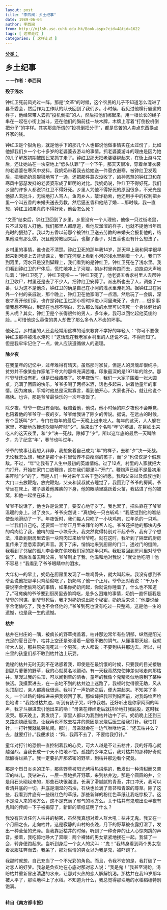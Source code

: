 ```yaml
---
layout: post
title: "李西闽：乡土纪事"
date: 1989-06-04
author: 李西闽
from: http://mjlsh.usc.cuhk.edu.hk/Book.aspx?cid=4&tid=1622
tags: [ 这样走过 ]
categories: [ 这样走过 ]
---
```


<div style="margin: 15px 10px 10px 0px;">
 <div>
  <span id="ctl00_ContentPlaceHolder1_chapter1_SubjectLabel" style="font-weight:bold;text-decoration:underline;">
   分类：
  </span>
 </div>
 <p>
  <strong>
   <font size="5">
    乡土纪事
   </font>
  </strong>
 </p>
 <p>
  <strong>
   －－作者：李西闽
  </strong>
 </p>
 <p>
  <strong>
   殁于浅水
  </strong>
 </p>
 <p>
  钟红卫死前风光过一阵。那是“文革”的时候，这个农民的儿子不知道怎么混进了县革委会，然后作为工作队的队长回到了我们乡。小时候，我见过他横行霸道的样子，他经常带人去抓“投机倒把”的人，然后把他们绑起来，用一根长长的绳子串在一起在小街上游斗，还在他们的胸前挂一块木牌，木牌上写着“打倒投机倒把分子”的字样。其实那些所谓的“投机倒把分子”，都是贫苦的人卖点东西换点养家的钱。
 </p>
 <p>
  钟红卫是个狠角色，就是他手下的那几个人也都说他做事情实在太过份了，比如他抓我们乡一个七十多岁的老婆婆去游斗的事情。抓老婆婆游斗的理由是因为她的儿子解放初期被国民党抓丁走了。钟红卫那天把老婆婆绑起来，在街上游斗完后，还让她站在一块空地上“低头认罪”了一个下午，那天天很冷，穿着单薄衣裳的老婆婆在寒风中发抖。我奶奶带着我去给她送一件蓑衣避寒，被钟红卫发现后，把我奶奶恶狠狠地骂了一通，还把那件蓑衣没收了，凶神恶煞的钟红卫和在寒风中瑟瑟发抖的老婆婆形成了鲜明的对比。我奶奶说，钟红卫不得好死。我们乡里的许多人都说钟红卫不得好死。乡里人咒他不得好死的原因很多，不光光是他抓人去批斗，无端地打人骂人，鱼肉乡人，敲诈勒索，他还用手中的权利把乡里一个叫五香的未婚夫送去劳教，然后逼五香和他结了婚……那时候，我一直想，钟红卫如果真的不得好死，他会怎么死？
 </p>
 <p>
  “文革”结束后，钟红卫回到了乡里，乡里没有一个人理他，他像一只过街老鼠，只不过没有人打他。我们那里人都厚道，看他灰溜溜的样子，也就不提他当年风光时的狠劲了。我以为五香以前那个被钟红卫送去劳教的未婚夫会报复他的，结果他没有那么做，况且他劳教回来后，也娶了妻子，对五香也没有什么想法了。
 </p>
 <p>
  乡村里的事情，谁也说不清楚。钟红卫死的那年我14岁，那天早上我和同学很早起来到河堤上去背诵课文，我们在河堤上看到小河的浅水里躺着一个人。我们下到河里，河水只是没到脚踝上，我们看到的是钟红卫。钟红卫死在了浅水里。我们看到钟红卫的尸体后，慌忙地冲上了河堤，朝乡村里奔跑而去，边跑边大声地叫着：“钟红卫死了，钟红卫死啦－－”钟红卫死了，他老婆五香求村里人去帮钟红卫收尸，村里还是去了不少人，把钟红卫安葬了。派出所也去了人，调查了一番，认为这不是他杀，钟红卫的确是自己在小河的浅水里淹死的。据钟红卫在另外一个村的亲戚说，那个晚上，钟红卫在他家喝了一点酒，然后玩了一会牌，深夜才离开他们家。也许是钟红卫过那小桥时掉进小河里淹死了，也许……很多事情我想不明白，到现在也想不明白，怎么那么浅的水里可以淹死一个身体健壮的男人呢？其实，钟红卫是个长得很帅的男人，多年来，我可以回忆起他英俊的脸……可惜他这么英俊的男人却做了那么多令人不齿的坏事。
 </p>
 <p>
  他死后，乡村里的人还会经常用这样的话来教育不学好的年轻人：“你可不要像钟红卫那样被浅水淹死！”这话现在我老家乡村里的人还说不说，不得而知了。但是我牢牢记住了一点，做人应该遵循做人的道理。
 </p>
 <p>
  <strong>
   除夕夜
  </strong>
 </p>
 <p>
  在我童年的记忆中，过年难得有晴天。虽然那时家贫，但是人的灵魂却很纯净，贫穷并不像某些作家笔下夸大的那样充满苦难。印象最深的是1971年的除夕。那时爷爷还没有死，但是已经瘫痪了。吃年夜饭时，我们一大家子围着一张大圆桌，充满了团圆的快乐。爷爷多喝了两杯米酒，话也多起来，讲着他童年的事情。因为瘫痪，平常时他总是沉默寡言，看到他开心，大家也开心，就让他说个痛快。也许，那是爷爷最快乐的一次年夜饭了。
 </p>
 <p>
  除夕夜，爷爷一夜没有合眼。我陪着他，他说，他小时候的除夕夜也不会睡觉，也陪着他的爷爷守一夜的岁。爷爷给我讲了除夕的传说。据说，在远古的时候，有个巨妖叫“夕”，专门在每年的最后一天晚上出来吃人。每年的这天，人人躲在家里，不断地放鞭炮吹锁呐吓唬“夕”。后来出了个名叫“年”的英雄，在巨妖出来吃人的这天夜里，和“夕”决一死战，除掉了“夕”。所以这年底的最后一天叫除夕，为了纪念“年”，春节也叫过年。
 </p>
 <p>
  爷爷的故事让我想入非非，我想象着自己成为“年”的样子，去和“夕”决一死战。无论我怎么想，我还是那个乡村里营养不良瘦弱的孩子，而“夕”也仅仅是个假想敌。不过，“年”让我有了人生中最初的英雄情结。过了12点，村里的人家就把大门打开，开始在家门口放鞭炮，这在我们那里叫“开门”。鞭炮声已经不是最初用来吓唬“夕”的了，而是人们一种对来年五谷丰登的祈愿。我和父亲以及叔叔也到大门口去放鞭炮，放完鞭炮，父亲和叔叔就去睡觉了，我回到了爷爷的房间。爷爷坐在床上，被子裹着他瘫痪的下身，他的眼睛里跳跃着火苗，我钻进了他的被窝，和他一起坐在床上。
 </p>
 <p>
  爷爷不说话了，他也许是说累了，要安心地守岁了。我也累了，把头靠在了爷爷温暖的身上。过了良久，爷爷突然说：“真想吃一只白斩鸡！”我感觉到他的喉结使劲地滑动了一下。年夜饭时，我们每人只吃了一小块鸡肉，过年杀的一只鸡，一半我们自己吃，还要留一半给正月里来拜年的客人吃。爷爷还把他的那块肉多的鸡肉给了我，他啃的是一小块骨头。我突然觉得特别对不起爷爷，我有了个想法，准备到厨房里去偷一块鸡肉过来给爷爷吃。就在这时，我听到了隔壁的厨房里传来了悉悉索索的声音。我下了床，悄悄地来到厨房的门口，透过门的缝隙，我看到了邻居的孤儿李合佬在偷吃我们家的那半只鸡。我赶紧回到房间里对爷爷说了，然后准备去叫父亲，爷爷制止了我，他温和地对我说：“就让他吃吧！他不容易！”我看到了爷爷眼睛中的泪水。
 </p>
 <p>
  大年初一的早上，奶奶在厨房里发现了一堆鸡骨头，就大叫起来。我没有想到爷爷会说他把那半只鸡给偷吃了，奶奶骂了他一个正月。爷爷还对我说：“千万不要说李合佬偷鸡吃的事情，如果你奶奶问起，你就说你睡着了，什么也不知道了。”可瘫痪的爷爷要到厨房里去偷鸡吃，是多么困难的事情，奶奶一直怀疑我是爷爷的同谋，到爷爷死后，我才对奶奶说出那个秘密，奶奶后来说：“他要说给李合佬偷吃了，我也不会怪他的。”爷爷到死也没有吃过一只整鸡，这是他一生的遗憾，也是我一生的遗憾。
 </p>
 <p>
  <strong>
   枯井
  </strong>
 </p>
 <p>
  枯井在村庄的一隅，被疯长的野草掩盖着。枯井那边常年有些阴郁，纵然是阳光充足的夏日正午，枯井上空还是弥漫着一层驱不散的阴气。从懂事那天起，我就听大人说，那井原先淹死过一个男孩。大人都说：不要到枯井那边去。所以，村庄里的孩童们都不敢到枯井边上玩耍。
 </p>
 <p>
  诡秘的枯井无时无刻不在诱惑着我，即使是在最饥饿的时候，只要我的目光接触到那片萋萋的野草，我的心就莫名地颤动。有一天我竟然鬼使神差似地走向那枯井。草漫过我的头顶，可以闻到草的清香，童年的我像个鬼精灵似地感到了某种快活。我摸索进去，在一亩地不到的枯井边上迷路了，我顿时觉得很无助，风从头顶刮过，亲人都离我很远。我叫了一声奶奶之后，便大哭起来。不知哭了多久，一个过路的婶婶进来把我领回了家。那婶婶把我带到妈面前，对我妈绘声绘色地讲：“我路过枯井边，听到有孩子哭，吓惨我啦。还好听出是你家阿闽的叫声，我才斗胆进去引他出来的呦！”母亲在婶婶走后就拼命地打我屁股，这时我没哭。那天晚上，我发烧了，家里人都以为我到枯井边中了邪，奶奶晚上还到三叉路边烧纸驱鬼。让我再也不敢去枯井的原因是发烧后医生给我打针。我怕打针，一打针我就乱哭乱闹。那时，母亲就会在一边气咻咻地说：“还去枯井么？去，就要打针。”我便求饶：“妈，我再不去了，不要给我打针。”
 </p>
 <p>
  童年对打针的恐惧一直控制着我的心灵，可大人越是不让去枯井，我的好奇心就越强烈。当我长成一个天不怕地不怕，孤独的少年之后，我对枯井的那种好奇就酝酿得烂熟了。我一定要扒开那浓密的野草，到枯井那边看个究竟。
 </p>
 <p>
  那是个烈日炎炎的正午，那些野草被阳光烤得热烘烘的，散发出一种清甜而又苦涩的味儿。我钻进去，一层一层地扒开野草，来到枯井边。那是个圆圆的井，全是用石头砌起来的，那些石块很潮湿，长满了滑腻腻的青苔，井口冲天，我可以看清井底的一切。井底是潮湿的石块，石块也长满了青苔和青翠的蓐草。除了这些，我看到井底有一些粉红色的草纸。那些新鲜的粉红色草纸让我吃惊极了。这不是没人来的地方么，这不是充满了邪气的地方么。关于枯井有鬼魂出没半夜有鬼叫的传闻一下子被揭穿了，新鲜的草纸证明了什么？
 </p>
 <p>
  我没有告诉任何人枯井的秘密，虽然我真想对着人群大吼：枯井无鬼。我又在一个月圆之夜，走向枯井。这是寂静的山村的夜晚，月下的野草被夜露打湿了，发出一种莹莹的光泽。当我靠近枯井的时候，听到了一种奇异的让人心惊肉跳的声音。接着，我吃惊地睁大了双眼：两个裸体的男女紧紧地搂在一起。我怔了一会，转身便跑起来。当听到身后一个女人的尖叫：“鬼！”我转身看到两个男女抱着衣服狂奔而去。我呆了，那对偷情的男女以为我是鬼，被吓跑了。
 </p>
 <p>
  我那时就想，自己充当了一个不光彩的角色。而且，令我不安的是，我打破了一对恋人的好梦。我总是负疚地在心底对那对恋人说：“我是鬼！”我甚至渴盼，渴盼枯井重新冒出清甜的水来，让那对火热的恋人解解饥渴。那枯井在我16岁那年被人平了，那块地种上了水稻。不知道为什么，我总觉得那块地的水稻稻穗特别饱满。
 </p>
 <p>
  <br/>
  <strong>
   转自《南方都市报》
  </strong>
 </p>
</div>

